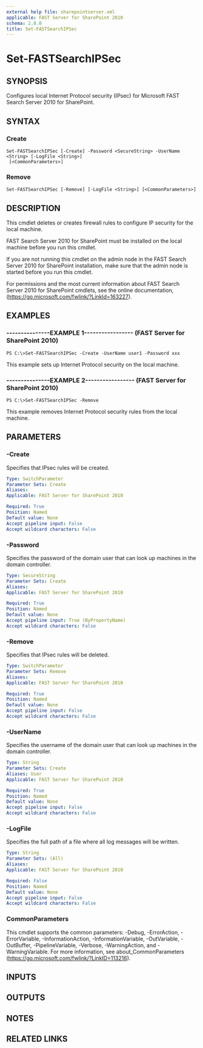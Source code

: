 ```yaml
---
external help file: sharepointserver.xml
applicable: FAST Server for SharePoint 2010
schema: 2.0.0
title: Set-FASTSearchIPSec
---
```


# Set-FASTSearchIPSec

## SYNOPSIS
Configures local Internet Protocol security (IPsec) for Microsoft FAST Search Server 2010 for SharePoint.

## SYNTAX

### Create
```
Set-FASTSearchIPSec [-Create] -Password <SecureString> -UserName <String> [-LogFile <String>]
 [<CommonParameters>]
```

### Remove
```
Set-FASTSearchIPSec [-Remove] [-LogFile <String>] [<CommonParameters>]
```

## DESCRIPTION
This cmdlet deletes or creates firewall rules to configure IP security for the local machine.

FAST Search Server 2010 for SharePoint must be installed on the local machine before you run this cmdlet.

If you are not running this cmdlet on the admin node in the FAST Search Server 2010 for SharePoint installation, make sure that the admin node is started before you run this cmdlet.

For permissions and the most current information about FAST Search Server 2010 for SharePoint cmdlets, see the online documentation, (https://go.microsoft.com/fwlink/?LinkId=163227).

## EXAMPLES

### ---------------EXAMPLE 1----------------- (FAST Server for SharePoint 2010)
```
PS C:\>Set-FASTSearchIPSec -Create -UserName user1 -Password xxx
```

This example sets up Internet Protocol security on the local machine.

### ---------------EXAMPLE 2----------------- (FAST Server for SharePoint 2010)
```
PS C:\>Set-FASTSearchIPSec -Remove
```

This example removes Internet Protocol security rules from the local machine.

## PARAMETERS

### -Create
Specifies that IPsec rules will be created.

```yaml
Type: SwitchParameter
Parameter Sets: Create
Aliases: 
Applicable: FAST Server for SharePoint 2010

Required: True
Position: Named
Default value: None
Accept pipeline input: False
Accept wildcard characters: False
```

### -Password
Specifies the password of the domain user that can look up machines in the domain controller.

```yaml
Type: SecureString
Parameter Sets: Create
Aliases: 
Applicable: FAST Server for SharePoint 2010

Required: True
Position: Named
Default value: None
Accept pipeline input: True (ByPropertyName)
Accept wildcard characters: False
```

### -Remove
Specifies that IPsec rules will be deleted.

```yaml
Type: SwitchParameter
Parameter Sets: Remove
Aliases: 
Applicable: FAST Server for SharePoint 2010

Required: True
Position: Named
Default value: None
Accept pipeline input: False
Accept wildcard characters: False
```

### -UserName
Specifies the username of the domain user that can look up machines in the domain controller.

```yaml
Type: String
Parameter Sets: Create
Aliases: User
Applicable: FAST Server for SharePoint 2010

Required: True
Position: Named
Default value: None
Accept pipeline input: False
Accept wildcard characters: False
```

### -LogFile
Specifies the full path of a file where all log messages will be written.

```yaml
Type: String
Parameter Sets: (All)
Aliases: 
Applicable: FAST Server for SharePoint 2010

Required: False
Position: Named
Default value: None
Accept pipeline input: False
Accept wildcard characters: False
```

### CommonParameters
This cmdlet supports the common parameters: -Debug, -ErrorAction, -ErrorVariable, -InformationAction, -InformationVariable, -OutVariable, -OutBuffer, -PipelineVariable, -Verbose, -WarningAction, and -WarningVariable. For more information, see about_CommonParameters (https://go.microsoft.com/fwlink/?LinkID=113216).

## INPUTS

## OUTPUTS

## NOTES

## RELATED LINKS


